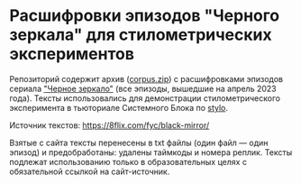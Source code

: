 # Расшифровки эпизодов "Черного зеркала" для стилометрических экспериментов

Репозиторий содержит архив ([corpus.zip](https://github.com/sysblok/black_mirror/blob/master/corpus.zip)) c расшифровками эпизодов сериала ["Черное зеркало"](https://www.kinopoisk.ru/series/655800/?utm_referrer=www.google.com) (все эпизоды, вышедшие на апрель 2023 года). Тексты использовались для демонстрации стилометрического эксперимента в тьюториале Системного Блока по [stylo](https://github.com/computationalstylistics/stylo).

Источник текстов: https://8flix.com/fyc/black-mirror/

Взятые с сайта тексты перенесены в txt файлы (один файл — один эпизод) и предобработаны: удалены таймкоды и номера реплик. Тексты подлежат использованию только в образовательных целях с обязательной ссылкой на сайт-источник. 
